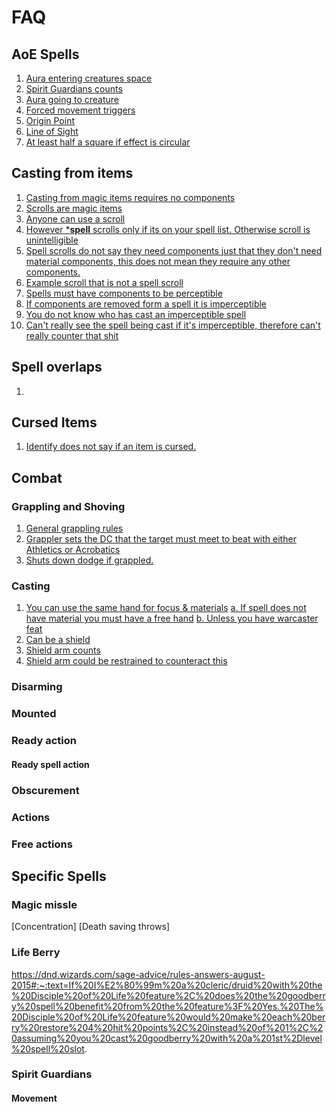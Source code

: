 # FAQ
## AoE Spells
1. [Aura entering creatures space](https://dnd.wizards.com/articles/features/rules-answers-april-2016#:~:text=Does%20moonbeam%20deal%20damage%20when%20you%20cast%20it%3F%20What%20about%20when%20its%20effect%20moves%20onto%20a%20creature%3F%20The%20answer%20to%20both%20questions%20is%20no.%20Here%E2%80%99s%20some%20elaboration%20on%20that%20answer.)
2. [Spirit Guardians counts](https://dnd.wizards.com/articles/features/rules-answers-april-2016#:~:text=%C2%B7%C2%A0%C2%A0%20spirit%20guardians)
3. [Aura going to creature](https://dnd.wizards.com/articles/features/rules-answers-april-2016#:~:text=you%20might%20wonder,the%20area%E2%80%99s%20effect.) 
4. [Forced movement triggers](https://dnd.wizards.com/articles/features/rules-answers-april-2016#:~:text=Entering%20such%20an,the%20same%20turn.)
5. [Origin Point](https://www.dndbeyond.com/sources/dmg/running-the-game#Combat:~:text=Choose%20an%20intersection%20of%20squares%20or%20hexes%20as%20the%20point%20of%20origin%20of%20an%20area%20of%20effect%2C%20then%20follow%20its%20rules%20as%20normal.)
6. [Line of Sight](https://www.dndbeyond.com/sources/dmg/running-the-game#Combat:~:text=affects%20that%20square.-,Line%20of%20Sight,a%20dense%20cloud%20of%20fog%20%E2%80%94%20then%20there%20is%20line%20of%20sight.,-Cover)
7. [At least half a square if effect is circular](https://www.dndbeyond.com/sources/dmg/running-the-game#Combat:~:text=If%20an%20area%20of%20effect%20is%20circular%20and%20covers%20at%20least%20half%20a%20square%2C%20it%20affects%20that%20square) 

## Casting from items
1.  [Casting from magic items requires no components](https://www.dndbeyond.com/sources/dmg/treasure#MagicItems:~:text=The%20spell%20is,spell%20requires%20concentration.)
2. [Scrolls are magic items](https://www.dndbeyond.com/sources/dmg/treasure#MagicItems:~:text=A%20scroll%20is%20a%20consumable%20magic%20item.)
3. [Anyone can use a scroll](https://www.dndbeyond.com/sources/dmg/treasure#MagicItems:~:text=Unless%20a%20scroll%E2%80%99s%20description%20says%20otherwise%2C%20any%20creature%20that%20can%20understand%20a%20written%20language%20can%20read%20the%20script%20on%20a%20scroll%20and%20attempt%20to%20activate%20it.)
4. [However ***spell** scrolls only if its on your spell list. Otherwise scroll is unintelligible](https://www.dndbeyond.com/magic-items/5418-spell-scroll#:~:text=a%20mystical%20cipher.-,If%20the%20spell%20is%20on%20your%20class%E2%80%99s%20spell%20list%2C%20you%20can%20read%20the%20scroll%20and%20cast%20its%20spell%20without%20providing%20any%20material%20components.%20Otherwise%2C%20the%20scroll%20is%20unintelligible.,-Casting%20the%20spell)
5. [Spell scrolls do not say they need components just that they don't need material components, this does not mean they require any other components.](https://www.dndbeyond.com/magic-items/5418-spell-scroll#:~:text=is%20on%20your%20class%E2%80%99s%20spell%20list%2C-,you%20can%20read%20the%20scroll%20and%20cast%20its%20spell%20without%20providing%20any%20material%20components,-.%20Otherwise%2C%20the%20scroll%20is%20unintelligible.%20Casting)
6. [Example scroll that is not a spell scroll](https://www.dndbeyond.com/magic-items/5398-scroll-of-protection)
7. [Spells must have components to be perceptible](https://www.dndbeyond.com/sources/xgte/dungeon-masters-tools#Spellcasting:~:text=To%20be%20perceptible%2C%20the%20casting%20of%20a%20spell%20must%20involve%20a%20verbal%2C%20somatic%2C%20or%20material%20component.)
8. [If components are removed form a spell it is imperceptible](https://www.dndbeyond.com/sources/xgte/dungeon-masters-tools#Spellcasting:~:text=If%20the%20need%20for%20a%20spell%E2%80%99s%20components%20has%20been%20removed%20by%20a%20special%20ability%2C%20such%20as%20the%20sorcerer%E2%80%99s%20Subtle%20Spell%20feature%20or%20the%20Innate%20Spellcasting%20trait%20possessed%20by%20many%20creatures%2C%20the%20casting%20of%20the%20spell%20is%20imperceptible.)
9. [You do not know who has cast an imperceptible spell](https://www.dndbeyond.com/sources/xgte/dungeon-masters-tools#Spellcasting:~:text=If%20an%20imperceptible%20casting%20produces%20a%20perceptible%20effect%2C%20it%E2%80%99s%20normally%20impossible%20to%20determine%20who%20cast%20the%20spell%20in%20the%20absence%20of%20other%20evidence.)
10. [Can't really see the spell being cast if it's imperceptible, therefore can't really counter that shit](https://www.dndbeyond.com/spells/counterspell#:~:text=*%20%2D%20which%20you%20take%20when%20you%20see%20a%20creature%20within%2060%20feet%20of%20you%20casting%20a%20spell)

## Spell overlaps
1. []()

## Cursed Items
1. [Identify does not say if an item is cursed.](https://www.dndbeyond.com/sources/dmg/treasure#CursedItems:~:text=Most%20methods%20of%20identifying%20items%2C%20including%20the%20identify%20spell%2C%20fail%20to%20reveal%20such%20a%20curse%2C%20although%20lore%20might%20hint%20at%20it.%20A%20curse%20should%20be%20a%20surprise%20to%20the%20item%E2%80%99s%20user%20when%20the%20curse%E2%80%99s%20effects%20are%20revealed.)


## Combat
### Grappling and Shoving
1. [General grappling rules](https://www.dndbeyond.com/sources/phb/combat#Grappling)
2. [Grappler sets the DC that the target must meet to beat with either Athletics or Acrobatics](https://www.dndbeyond.com/sources/phb/combat#Grappling:~:text=A%20grappled%20creature%20can%20use%20its%20action%20to%20escape.%20To%20do%20so%2C%20it%20must%20succeed%20on%20a%20Strength%20(Athletics)%20or%20Dexterity%20(Acrobatics)%20check%20contested%20by%20your%20Strength%20(Athletics)%20check.)
3. [Shuts down dodge if grappled.](https://www.dndbeyond.com/sources/basic-rules/combat#Dodge:~:text=You%20lose%20this%20benefit%20if%20you%20are%20incapacitated%20or%20if%20your%20speed%20drops%20to%200.)

### Casting
1. [You can use the same hand for focus & materials](https://www.dndbeyond.com/sources/phb/spellcasting#:~:text=A%20spellcaster%20must%20have%20a%20hand%20free%20to%20access%20a%20spell%E2%80%99s%20material%20components%20%E2%80%94%20or%20to%20hold%20a%20spellcasting%20focus%20%E2%80%94%20but%20it%20can%20be%20the%20same%20hand%20that%20he%20or%20she%20uses%20to%20perform%20somatic%20components.)
	[a. If spell does not have material you must have a free hand](https://www.dndbeyond.com/sources/phb/spellcasting#:~:text=If%20a%20spell%20requires%20a%20somatic%20component%2C%20the%20caster%20must%20have%20free%20use%20of%20at%20least%20one%20hand%20to%20perform%20these%20gestures.)
	[b. Unless you have warcaster feat](https://www.dndbeyond.com/feats/war-caster#:~:text=you%20take%20damage.-,You%20can%20perform%20the%20somatic%20components%20of%20spells%20even%20when%20you%20have%20weapons%20or%20a%20shield%20in%20one%20or%20both%20hands.,-When%20a%20hostile)  
2. [Can be a shield](https://www.dndbeyond.com/equipment/holy-symbol#:~:text=To%20use%20the%20symbol%20in%20this%20way%2C%20the%20caster%20must%20hold%20it%20in%20hand%2C%20wear%20it%20visibly%2C%20or%20bear%20it%20on%20a%20shield.)
3. [Shield arm counts](https://twitter.com/JeremyECrawford/status/536684548021829632)
4. [Shield arm could be restrained to counteract this](https://twitter.com/JeremyECrawford/status/537422791012663296)

### Disarming

### Mounted


### Ready action
#### Ready spell action

### Obscurement

### Actions 
### Free actions


## Specific Spells
### Magic missle
[Concentration]
[Death saving throws]

### Life Berry
https://dnd.wizards.com/sage-advice/rules-answers-august-2015#:~:text=If%20I%E2%80%99m%20a%20cleric/druid%20with%20the%20Disciple%20of%20Life%20feature%2C%20does%20the%20goodberry%20spell%20benefit%20from%20the%20feature%3F%20Yes.%20The%20Disciple%20of%20Life%20feature%20would%20make%20each%20berry%20restore%204%20hit%20points%2C%20instead%20of%201%2C%20assuming%20you%20cast%20goodberry%20with%20a%201st%2Dlevel%20spell%20slot.

### Spirit Guardians
#### Movement
